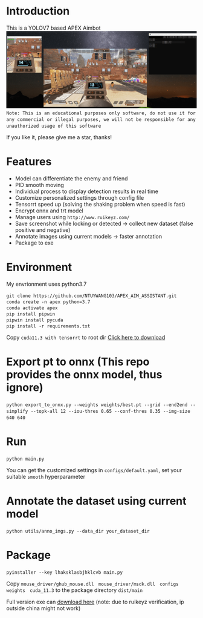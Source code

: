 # Introduction
This is a YOLOV7 based APEX Aimbot
![sample.png](sample/sample.png)
`Note: This is an educational purposes only software, do not use it for any commercial or illegal purposes, we will not be responsible for any unauthorized usage of this software` 

If you like it, please give me a star, thanks!

# Features
- Model can differentiate the enemy and friend
- PID smooth moving
- Individual process to display detection results in real time
- Customize personalized settings through config file
- Tensorrt speed up (solving the shaking problem when speed is fast)
- Encrypt onnx and trt model
- Manage users using `http://www.ruikeyz.com/`
- Save screenshot while locking or detected -> collect new dataset (false positive and negative)
- Annotate images using current models -> faster annotation
- Package to exe

# Environment
My envrionment uses python3.7
```
git clone https://github.com/NTUYWANG103/APEX_AIM_ASSISTANT.git
conda create -n apex python=3.7
conda activate apex
pip install pipwin
pipwin install pycuda
pip install -r requirements.txt
```
Copy `cuda11.3 with tensorrt` to root dir [Click here to download](https://entuedu-my.sharepoint.com/:u:/g/personal/ywang103_e_ntu_edu_sg/EWaWbrkGBLNGnCTncM3kaDcB9dSY9Xr7EdvyI7aaOJanoQ?e=Jl7nTg)

# Export pt to onnx (This repo provides the onnx model, thus ignore)
`python export_to_onnx.py --weights weights/best.pt --grid --end2end --simplify --topk-all 12 --iou-thres 0.65 --conf-thres 0.35 --img-size 640 640`

# Run
`python main.py`

You can get the customized settings in `configs/default.yaml`, set your suitable `smooth` hyperparameter

# Annotate the dataset using current model
`python utils/anno_imgs.py --data_dir your_dataset_dir`

# Package
`pyinstaller --key lhaksklasbjhklcvb main.py`

Copy `mouse_driver/ghub_mouse.dll` &nbsp; `mouse_driver/msdk.dll` &nbsp; `configs` &nbsp; `weights` &nbsp; `cuda_11.3` to the package directory `dist/main`

Full version exe can [download here](https://cowtransfer.com/s/d6f008b24b7d4e) (note: due to ruikeyz verification, ip outside china might not work)